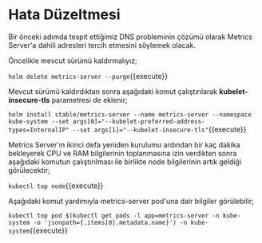 # Hata Düzeltmesi

Bir önceki adımda tespit ettiğimiz DNS probleminin çözümü olarak Metrics Server'a dahili adresleri tercih etmesini söylemek olacak.

Öncelikle mevcut sürümü kaldırmalıyız;

`helm delete metrics-server --purge`{{execute}}

Mevcut sürümü kaldırdıktan sonra aşağıdaki komut çalıştırılarak **kubelet-insecure-tls** parametresi de eklenir;

`helm install stable/metrics-server --name metrics-server --namespace kube-system --set args[0]="--kubelet-preferred-address-types=InternalIP" --set args[1]="--kubelet-insecure-tls"`{{execute}}

Metrics Server'ın ikinci defa yeniden kurulumu ardından bir kaç dakika bekleyerek CPU ve RAM bilgilerinin toplanmasına izin verdikten sonra aşağıdaki komutun çalıştırılması ile birlikte node bilgilerinin artık geldiği görülecektir;

`kubectl top node`{{execute}}

Aşağıdaki komut yardımıyla metrics-server pod'una dair bilgiler görülebilir;

`kubectl top pod $(kubectl get pods -l app=metrics-server -n kube-system -o 'jsonpath={.items[0].metadata.name}') -n kube-system`{{execute}}
